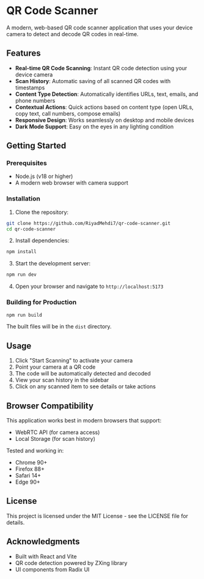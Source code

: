 # QR Code Scanner

A modern, web-based QR code scanner application that uses your device camera to detect and decode QR codes in real-time.

## Features

- **Real-time QR Code Scanning**: Instant QR code detection using your device camera
- **Scan History**: Automatic saving of all scanned QR codes with timestamps
- **Content Type Detection**: Automatically identifies URLs, text, emails, and phone numbers
- **Contextual Actions**: Quick actions based on content type (open URLs, copy text, call numbers, compose emails)
- **Responsive Design**: Works seamlessly on desktop and mobile devices
- **Dark Mode Support**: Easy on the eyes in any lighting condition

## Getting Started

### Prerequisites

- Node.js (v18 or higher)
- A modern web browser with camera support

### Installation

1. Clone the repository:
```bash
git clone https://github.com/RiyadMehdi7/qr-code-scanner.git
cd qr-code-scanner
```

2. Install dependencies:
```bash
npm install
```

3. Start the development server:
```bash
npm run dev
```

4. Open your browser and navigate to `http://localhost:5173`

### Building for Production

```bash
npm run build
```

The built files will be in the `dist` directory.

## Usage

1. Click "Start Scanning" to activate your camera
2. Point your camera at a QR code
3. The code will be automatically detected and decoded
4. View your scan history in the sidebar
5. Click on any scanned item to see details or take actions

## Browser Compatibility

This application works best in modern browsers that support:
- WebRTC API (for camera access)
- Local Storage (for scan history)

Tested and working in:
- Chrome 90+
- Firefox 88+
- Safari 14+
- Edge 90+

## License

This project is licensed under the MIT License - see the LICENSE file for details.

## Acknowledgments

- Built with React and Vite
- QR code detection powered by ZXing library
- UI components from Radix UI
